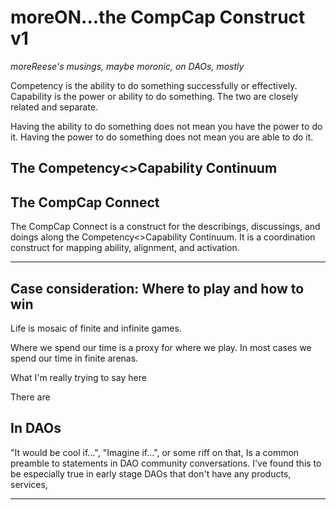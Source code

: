 <!-- 220810 draft -->

# moreON...the CompCap Construct v1
*moreReese's musings, maybe moronic, on DAOs, mostly*

<!--
The purpose of this post is to seed an idea about the relationship between competency and capability.
-->  

Competency is the ability to do something successfully or effectively.
Capability is the power or ability to do something.
The two are closely related and separate.

Having the ability to do something does not mean you have the power to do it.
Having the power to do something does not mean you are able to do it.

<insert examples>

## The Competency<>Capability Continuum


## The CompCap Connect
The CompCap Connect is a construct for the describings, discussings, and doings along the Competency<>Capability Continuum.
It is a coordination construct for mapping ability, alignment, and activation.






***************
<!-- THE LINE -->


## Case consideration: Where to play and how to win
Life is mosaic of finite and infinite games.
<define finite and infinite games>
<cite Carse>

Where we spend our time is a proxy for where we play.
In most cases we spend our time in finite arenas.

What I'm really trying to say here  


There are


## In DAOs
"It would be cool if...", "Imagine if...", or some riff on that, Is a common preamble to statements in DAO community conversations.
I've found this to be especially true in early stage DAOs that don't have any products, services,



***************
